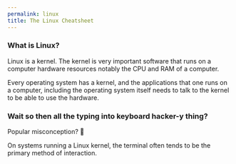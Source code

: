 ```yaml
---
permalink: linux
title: The Linux Cheatsheet
---
```


### What is Linux?
Linux is a kernel. The kernel is very important software
that runs on a computer 
hardware resources notably the CPU and RAM of a computer.

Every operating system has a kernel, and the applications that one
runs on a computer, including the operating system itself needs to
talk to the kernel to be able to use the hardware.

### Wait so then all the typing into keyboard hacker-y thing?
Popular misconception? 🤷

<!--say something about GUI vs CUI-->

On systems running a Linux kernel, the terminal often tends to be
the primary method of interaction.

